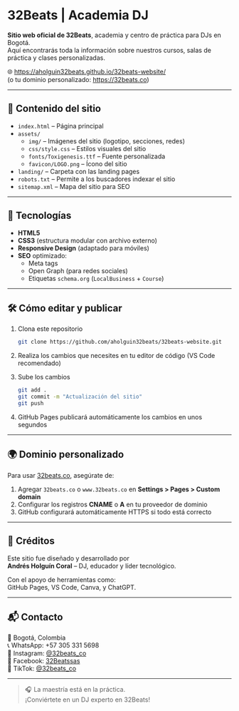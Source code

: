 # 32Beats | Academia DJ

**Sitio web oficial de 32Beats**, academia y centro de práctica para DJs en Bogotá.  
Aquí encontrarás toda la información sobre nuestros cursos, salas de práctica y clases personalizadas.

🌐 https://aholguin32beats.github.io/32beats-website/  
(o tu dominio personalizado: https://32beats.co)

---

## 📁 Contenido del sitio

- `index.html` – Página principal
- `assets/`
  - `img/` – Imágenes del sitio (logotipo, secciones, redes)
  - `css/style.css` – Estilos visuales del sitio
  - `fonts/Toxigenesis.ttf` – Fuente personalizada
  - `favicon/LOGO.png` – Ícono del sitio
- `landing/` – Carpeta con las landing pages
- `robots.txt` – Permite a los buscadores indexar el sitio
- `sitemap.xml` – Mapa del sitio para SEO

---

## 🚀 Tecnologías

- **HTML5**
- **CSS3** (estructura modular con archivo externo)
- **Responsive Design** (adaptado para móviles)
- **SEO** optimizado:
  - Meta tags
  - Open Graph (para redes sociales)
  - Etiquetas `schema.org` (`LocalBusiness` + `Course`)

---

## 🛠 Cómo editar y publicar

1. Clona este repositorio
   ```bash
   git clone https://github.com/aholguin32beats/32beats-website.git
   ```

2. Realiza los cambios que necesites en tu editor de código (VS Code recomendado)

3. Sube los cambios
   ```bash
   git add .
   git commit -m "Actualización del sitio"
   git push
   ```

4. GitHub Pages publicará automáticamente los cambios en unos segundos

---

## 🌍 Dominio personalizado

Para usar [32beats.co](https://32beats.co), asegúrate de:

1. Agregar `32beats.co` o `www.32beats.co` en **Settings > Pages > Custom domain**
2. Configurar los registros **CNAME** o **A** en tu proveedor de dominio
3. GitHub configurará automáticamente HTTPS si todo está correcto

---

## 🧠 Créditos

Este sitio fue diseñado y desarrollado por  
**Andrés Holguín Coral** – DJ, educador y líder tecnológico.

Con el apoyo de herramientas como:  
GitHub Pages, VS Code, Canva, y ChatGPT.

---

## 📬 Contacto

📍 Bogotá, Colombia  
📞 WhatsApp: +57 305 331 5698  
📸 Instagram: [@32beats_co](https://www.instagram.com/32beats_co)  
📘 Facebook: [32Beatssas](https://www.facebook.com/32beatssas)  
🎵 TikTok: [@32beats_co](https://www.tiktok.com/@32beats_co)

---

> 🎧 La maestría está en la práctica.  
> ¡Conviértete en un DJ experto en 32Beats!
